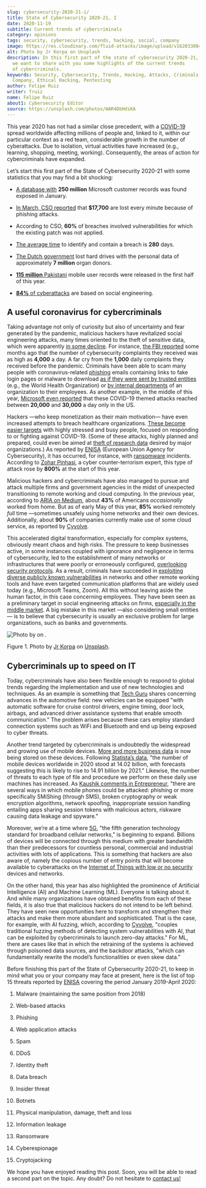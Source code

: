 ```yaml
---
slug: cybersecurity-2020-21-i/
title: State of Cybersecurity 2020-21, I
date: 2020-11-19
subtitle: Current trends of cybercriminals
category: opinions
tags: security, cybersecurity, trends, hacking, social, company
image: https://res.cloudinary.com/fluid-attacks/image/upload/v1620330842/blog/cybersecurity-2020-21-i/cover_kb8vag.webp
alt: Photo by Jr Korpa on Unsplash
description: In this first part of the state of cybersecurity 2020-21,
  we want to share with you some highlights of the current trends
  of cybercriminals.
keywords: Security, Cybersecurity, Trends, Hacking, Attacks, Criminals,
  Company, Ethical Hacking, Pentesting
author: Felipe Ruiz
writer: fruiz
name: Felipe Ruiz
about1: Cybersecurity Editor
source: https://unsplash.com/photos/WAR4DbHdiKA
---
```


This year 2020 has not had a similar close precedent, with a
[COVID-19](https://www.who.int/emergencies/diseases/novel-coronavirus-2019)
spread worldwide affecting millions of people and, linked to it, within
our particular context as a red team, considerable growth in the number
of cyberattacks. Due to isolation, virtual activities have increased
(e.g., learning, shopping, meeting, working). Consequently, the areas of
action for cybercriminals have expanded.

Let’s start this first part of the State of Cybersecurity 2020-21 with
some statistics that you may find a bit shocking:

- [A database
  with](https://www.forbes.com/sites/daveywinder/2020/01/22/microsoft-security-shocker-as-250-million-customer-records-exposed-online/?sh=d86a1954d1b3)
  **250 million** Microsoft customer records was found exposed in
  January.

- [In March, CSO
  reported](https://www.csoonline.com/article/3153707/top-cybersecurity-facts-figures-and-statistics.html)
  that **$17,700** are lost every minute because of phishing attacks.

- According to CSO, **60%** of breaches involved vulnerabilities for
  which the existing patch was not applied.

- [The average time](https://www.ibm.com/security/data-breach) to
  identify and contain a breach is **280** days.

- [The Dutch
  government](https://www.zdnet.com/article/dutch-government-loses-hard-drives-with-data-of-6-9-million-registered-donors/)
  lost hard drives with the personal data of approximately **7
  million** organ donors.

- [**115 million**
  Pakistani](https://www.zdnet.com/article/details-of-44m-pakistani-mobile-users-leaked-online-part-of-bigger-115m-cache/)
  mobile user records were released in the first half of this year.

- [**84%** of
  cyberattacks](https://www.enisa.europa.eu/publications/enisa-threat-landscape-2020-main-incidents)
  are based on social engineering.

## A useful coronavirus for cybercriminals

Taking advantage not only of curiosity but also of uncertainty and fear
generated by the pandemic, malicious hackers have revitalized social
engineering attacks, many times oriented to the theft of sensitive data,
which were apparently [in some
decline](https://www.bankinfosecurity.com/cybercrime-review-hackers-great-covid-19-cash-in-a-15037).
For instance, [the FBI
reported](https://thehill.com/policy/cybersecurity/493198-fbi-sees-spike-in-cyber-crime-reports-during-coronavirus-pandemic)
some months ago that the number of cybersecurity complaints they
received was as high as **4,000** a day. A far cry from the **1,000**
daily complaints they received before the pandemic. Criminals have been
able to scam many people with coronavirus-related
[phishing](../phishing/) emails containing links to fake login pages or
malware to download [as if they were sent by trusted
entities](https://www.ncsc.gov.uk/files/Joint%20Advisory%20COVID-19%20exploited%20by%20malicious%20cyber%20actors%20V1.pdf)
(e.g., the World Health Organization) or [by internal
departments](https://www.ncsc.gov.uk/files/Joint%20Advisory%20COVID-19%20exploited%20by%20malicious%20cyber%20actors%20V1.pdf)
of an organization to their employees. As another example, in the middle
of this year, [Microsoft even
reported](https://www.microsoft.com/security/blog/2020/06/16/exploiting-a-crisis-how-cybercriminals-behaved-during-the-outbreak/)
that these COVID-19 themed attacks reached between **20,000** and
**30,000** a day only in the US.

Hackers —who keep monetization as their main motivation— have even
increased attempts to breach healthcare organizations. [These become
easier
targets](https://www.proofpoint.com/us/blog/cybersecurity-essentials/new-healthcare-report-reveals-cyber-threats-trends-and-transformations)
with highly stressed and busy people, focused on responding to or
fighting against COVID-19. (Some of these attacks, highly planned and
prepared, could even be aimed at [theft of research
data](https://www.prnewswire.com/news-releases/top-cyber-security-experts-report-4-000-cyber-attacks-a-day-since-covid-19-pandemic-301110157.html)
desired by major organizations.) As reported by
[ENISA](https://www.enisa.europa.eu/publications/enisa-threat-landscape-2020-main-incidents)
(European Union Agency for Cybersecurity), it has occurred, for
instance, with [ransomware](../ransomware/) incidents. According to
[Zohar
Pinhasi](https://monstercloud.com/blog/2020/03/23/coronavirus-alert-ransomware-attacks-up-by-800/),
a cyber counter-terrorism expert, this type of attack rose by **800%**
at the start of this year.

Malicious hackers and cybercriminals have also managed to pursue and
attack multiple firms and government agencies in the midst of unexpected
transitioning to remote working and cloud computing. In the previous
year, according to [ARIA on
Medium](https://medium.com/@ARIACyberSec/second-half-of-2020-cybersecurity-trends-181211f98f2e),
about **43%** of Americans *occasionally* worked from home. But as of
early May of this year, **85%** worked remotely *full* time —sometimes
unsafely using home networks and their own devices. Additionally, about
**90%** of companies currently make use of some cloud service, as
reported by
[Cyvolve](https://www.cyvolve.com/resources/content-library/reports/state-of-cybersecurity-report-2020/).

This accelerated digital transformation, especially for complex systems,
obviously meant chaos and high risks. The pressure to keep businesses
active, in some instances coupled with ignorance and negligence in terms
of cybersecurity, led to the establishment of many networks or
infrastructures that were poorly or erroneously configured, [overlooking
security
protocols](https://www.securityweek.com/back-basics-pandemic-cybersecurity-trends-and-solutions).
As a result, criminals have succeeded in [exploiting diverse publicly
known
vulnerabilities](https://www.ncsc.gov.uk/files/Joint%20Advisory%20COVID-19%20exploited%20by%20malicious%20cyber%20actors%20V1.pdf)
in networks and other remote working tools and have even targeted
communication platforms that are widely used today (e.g., Microsoft
Teams, Zoom). All this without leaving aside the human factor, in this
case concerning employees. They have been seen as a preliminary target
in social engineering attacks on firms, [especially in the middle
market](https://www.bankinfosecurity.com/cybercrime-review-hackers-great-covid-19-cash-in-a-15037).
A big mistake in this market —also considering small entities— is to
believe that cybersecurity is usually an exclusive problem for large
organizations, such as banks and governments.

<div class="imgblock">

![Photo by  on
.](https://res.cloudinary.com/fluid-attacks/image/upload/v1620330841/blog/cybersecurity-2020-21-i/korpa_xppzrx.webp)

<div class="title">

Figure 1. Photo by [Jr Korpa](https://unsplash.com/@korpa)
on [Unsplash](https://unsplash.com/photos/fByGQ64Iky8).

</div>

</div>

## Cybercriminals up to speed on IT

Today, cybercriminals have also been flexible enough to respond to
global trends regarding the implementation and use of new technologies
and techniques. As an example is something that [Tech
Guru](https://techyguru2021.medium.com/top-3-cybersecurity-trends-4d6b80af5545)
shares concerning advances in the automotive field: new vehicles can be
equipped "with automatic software for cruise control drivers, engine
timing, door lock, airbags, and advanced driver assistance systems that
enable smooth communication." The problem arises because these cars
employ standard connection systems such as WiFi and Bluetooth and end up
being exposed to cyber threats.

Another trend targeted by cybercriminals is undoubtedly the widespread
and growing use of mobile devices. [More and more business
data](https://chrishtopher-henry-38679.medium.com/cybersecurity-trends-to-watch-out-in-2020-278bc41200ed)
is now being stored on these devices. Following [Statista’s
data](https://www.statista.com/statistics/245501/multiple-mobile-device-ownership-worldwide/#:~:text=The%20number%20of%20mobile%20devices,to%2014.91%20billion%20by%202021.),
"the number of mobile devices worldwide in 2020 stood at 14.02 billion,
with forecasts suggesting this is likely to rise to 14.91 billion by
2021." Likewise, the number of threats to each type of file and
procedure we perform on these daily use machines has increased. As
[Kaushik comments in
Entrepreneur](https://www.entrepreneur.com/article/358776), "there are
several ways in which mobile phones could be attacked: phishing or more
specifically SMiShing (through SMS), broken cryptography or weak
encryption algorithms, network spoofing, inappropriate session handling
entailing apps sharing session tokens with malicious actors, riskware
causing data leakage and spyware."

Moreover, we’re at a time where [5G](https://en.wikipedia.org/wiki/5G),
"the fifth generation technology standard for broadband cellular
networks," is beginning to expand. Billions of devices will be connected
through this medium with greater bandwidth than their predecessors for
countless personal, commercial and industrial activities with lots of
applications. This is something that hackers are also aware of, namely
the copious number of entry points that will become available to
cyberattacks on the [Internet of Things with low or no
security](https://chrishtopher-henry-38679.medium.com/top-cybersecurity-trends-to-watch-for-in-2020-e1fd38bfa85b)
devices and networks.

On the other hand, this year has also highlighted the prominence of
Artificial Intelligence (AI) and Machine Learning (ML). Everyone is
talking about it. And while many organizations have obtained benefits
from each of these fields, it is also true that malicious hackers do not
intend to be left behind. They have seen new opportunities here to
transform and strengthen their attacks and make them more abundant and
sophisticated. That is the case, for example, with AI fuzzing, which,
according to
[Cyvolve](https://www.cyvolve.com/resources/content-library/reports/state-of-cybersecurity-report-2020/),
"couples traditional fuzzing methods of detecting system vulnerabilities
with AI, that can be exploited by cybercriminals to launch zero-day
attacks." For ML, there are cases like that in which the retraining of
the systems is achieved through poisoned data sources, and the backdoor
attacks, "which can fundamentally rewrite the model’s functionalities or
even skew data."

Before finishing this part of the State of Cybersecurity 2020-21, to
keep in mind what you or your company may face at present, here is the
list of top 15 threats reported by
[ENISA](https://www.enisa.europa.eu/news/enisa-news/enisa-threat-landscape-2020)
covering the period January 2019-April 2020:

1. Malware (maintaining the same position from 2018)

2. Web-based attacks

3. Phishing

4. Web application attacks

5. Spam

6. DDoS

7. Identity theft

8. Data breach

9. Insider threat

10. Botnets

11. Physical manipulation, damage, theft and loss

12. Information leakage

13. Ransomware

14. Cyberespionage

15. Cryptojacking

We hope you have enjoyed reading this post. Soon, you will be able to
read a second part on the topic. Any doubt? Do not hesitate to [contact
us\!](../../contact-us/)
